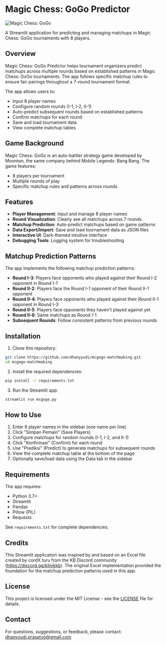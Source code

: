 # Magic Chess: GoGo Predictor

![Magic Chess: GoGo](https://blog.rrqtopup.com/wp-content/uploads/2025/03/Go-Go-Card-di-Magic-Chess-Go-Go-3.jpeg)

A Streamlit application for predicting and managing matchups in Magic Chess: GoGo tournaments with 8 players.

## Overview

Magic Chess: GoGo Predictor helps tournament organizers predict matchups across multiple rounds based on established patterns in Magic Chess: GoGo tournaments. The app follows specific matchup rules to ensure fair pairings throughout a 7-round tournament format.

The app allows users to:

- Input 8 player names
- Configure random rounds (I-1, I-2, II-1)
- Auto-predict subsequent rounds based on established patterns
- Confirm matchups for each round
- Save and load tournament data
- View complete matchup tables

## Game Background

Magic Chess: GoGo is an auto-battler strategy game developed by Moonton, the same company behind Mobile Legends: Bang Bang. The game features:

- 8 players per tournament
- Multiple rounds of play
- Specific matchup rules and patterns across rounds

## Features

- **Player Management**: Input and manage 8 player names
- **Round Visualization**: Clearly see all matchups across 7 rounds
- **Matchup Prediction**: Auto-predict matchups based on game patterns
- **Data Export/Import**: Save and load tournament data as JSON files
- **Interactive UI**: Dark-themed intuitive interface
- **Debugging Tools**: Logging system for troubleshooting

## Matchup Prediction Patterns

The app implements the following matchup prediction patterns:

- **Round I-3**: Players face opponents who played against their Round I-2 opponent in Round I-1
- **Round II-2**: Players face the Round I-1 opponent of their Round II-1 opponent
- **Round II-4**: Players face opponents who played against their Round II-1 opponent in Round I-3
- **Round II-5**: Players face opponents they haven't played against yet
- **Round II-6**: Same matchups as Round I-1
- **Subsequent Rounds**: Follow consistent patterns from previous rounds

## Installation

1. Clone this repository:

```bash
git clone https://github.com/dhanyyudi/mcgogo-matchmaking.git
cd mcgogo-matchmaking
```

2. Install the required dependencies:

```bash
pip install -r requirements.txt
```

3. Run the Streamlit app:

```bash
streamlit run mcgogo.py
```

## How to Use

1. Enter 8 player names in the sidebar (one name per line)
2. Click "Simpan Pemain" (Save Players)
3. Configure matchups for random rounds (I-1, I-2, and II-1)
4. Click "Konfirmasi" (Confirm) for each round
5. Use "Prediksi" (Predict) to generate matchups for subsequent rounds
6. View the complete matchup table at the bottom of the page
7. Optionally save/load data using the Data tab in the sidebar

## Requirements

The app requires:

- Python 3.7+
- Streamlit
- Pandas
- Pillow (PIL)
- Requests

See `requirements.txt` for complete dependencies.

## Credits

This Streamlit application was inspired by and based on an Excel file created by cordX turu from the KB Discord community (https://discord.gg/klinikkb). The original Excel implementation provided the foundation for the matchup prediction patterns used in this app.

## License

This project is licensed under the MIT License - see the [LICENSE](https://github.com/dhanyyudi/mcgogo-matchmaking/blob/main/LICENSE) file for details.

## Contact

For questions, suggestions, or feedback, please contact: dhanyyudi.prasetyo@gmail.com
